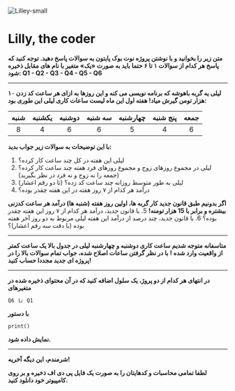 ![Lilley-small](https://user-images.githubusercontent.com/62722056/113596343-6bcb4b00-964f-11eb-8cd0-4db0bb2beaf2.png)
# Lilly, the coder

**متن زیر را بخوانید و با نوشتن پروژه نوت بوک پایتون به سوالات پاسخ دهید. توجه کنید که پاسخ هر کدام از سوالات ۱ تا ۶ حتما باید به صورت «یک» متغیر با نام های مقابل ذخیره شود:
Q1 - Q2 - Q3 - Q4 - Q5 - Q6**

***

**لیلی یه گربه باهوشه که برنامه نویسی می کنه و این روزها به ازای هر ساعت کد زدن ۱۰ هزار تومن گیرش میاد!
هفته اول این ماه لیست ساعات کاری لیلی این طوری بود:**

| شنبه | یکشنبه | دوشنبه | سه شنبه | چهارشنبه | پنج شنبه | جمعه |
:--------:|:--------:|:--------:|:--------:|:--------:|:--------:|:--------:|
|8|4|6|6|5|4|6|

**با این توضیحات به سوالات زیر جواب بدید:**
1. لیلی این هفته در کل چند ساعت کار کرده؟
2. لیلی در مجموع روزهای زوج و مجموع روزهای فرد هفته چند ساعت کار کرده؟ (جمعه را نه زوج و نه فرد در نظر بگیرید)
3. لیلی به طور متوسط روزانه چند ساعت کد زده؟ (تا دو رقم اعشار)
4. درآمد هر کدام از ۷ روز هفته در این هفته چقدر بوده؟

**اگر بدونیم طبق قانون جدید کار گربه ها، اولین روز هفته (شنبه ها) درآمد هر ساعت کدزنی بیشتره و برابر با 15 هزار تومنه!**
5. با قانون جدید، درآمد هر کدام از ۷ روز این هفته چقدر بوده؟
6. با قانون جدید، چند درصد از درآمد این هفته لیلی مربوط به دو روز آخر هفته بوده (با دقت سه رقم اعشار)؟

***

**متاسفانه متوجه شدیم ساعت کاری دوشنبه و چهارشنبه لیلی در جدول بالا یک ساعت کمتر از واقعیت وارد شده !**
**با در نظر گرفتن ساعات اصلاح شده، جواب تمام سوالات بالا را در پروژه ای جدید مجددا حساب کنید!**
 
***

**در انتهای هر کدام از دو پروژ، یک سلول اضافه کنید که در آن محتوای ذخیره شده در متغیرهای**
 
`Q6 تا Q1`
   
**با دستور**
 
`print()`

**نمایش داده شود.**

***
 
**شرمندم، این دیگه آخریه!**

**لطفا تمامی محاسبات و کدهایتان را به صورت یک فایل پی دی اف ذخیره و بر روی کامپیوتر خود دانلود کنید.**

